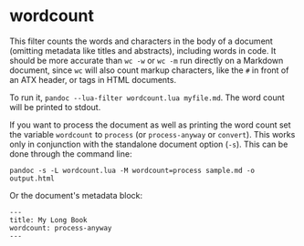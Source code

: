 # wordcount

This filter counts the words and characters in the body of a document
(omitting metadata like titles and abstracts), including words in
code. It should be more accurate than `wc -w` or `wc -m` run directly
on a Markdown document, since `wc` will also count markup characters,
like the `#` in front of an ATX header, or tags in HTML documents.

To run it, `pandoc --lua-filter wordcount.lua myfile.md`.
The word count will be printed to stdout.

If you want to process the document as well as printing the word count
set the variable `wordcount` to `process` (or `process-anyway` or `convert`).
This works only in conjunction with the standalone document option (`-s`).
This can be done through the command line:

```
pandoc -s -L wordcount.lua -M wordcount=process sample.md -o output.html
```

Or the document's metadata block:

```
---
title: My Long Book
wordcount: process-anyway
---
```

